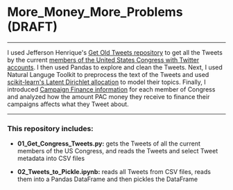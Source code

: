 # More_Money_More_Problems (DRAFT)
---

I used Jefferson Henrique's [Get Old Tweets repository](https://github.com/edmundooo/GetOldTweets-python) to get all the Tweets by the current [members of the United States Congress with Twitter accounts](https://gwu-libraries.github.io/sfm-ui/posts/2017-05-23-congress-seed-list). I then used Pandas to explore and clean the Tweets. Next, I used Natural Languge Toolkit to preprocess the text of the Tweets and used [scikit-learn's Latent Dirichlet allocation](http://scikit-learn.org/stable/modules/generated/sklearn.decomposition.LatentDirichletAllocation.html) to model their topics. Finally, I introduced [Campaign Finance information](https://www.opensecrets.org/api/admin/?function=user_api_use) for each member of Congress and analyzed how the amount PAC money they receive to finance their campaigns affects what they Tweet about.


---
### This repository includes:



* __01_Get_Congress_Tweets.py:__ gets the Tweets of all the current members of the US Congress, and reads the Tweets and select Tweet metadata into CSV files

* __02_Tweets_to_Pickle.ipynb:__ reads all Tweets from CSV files, reads them into a Pandas DataFrame and then pickles the DataFrame
